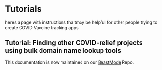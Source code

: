 ---
---
# Tutorials

heres a page with instructions tha tmay be helpful for other people trying to create COVID Vaccine tracking apps


## Tutorial: Finding other COVID-relief projects using bulk domain name lookup tools

This documentation is now maintained on our [BeastMode](https://github.com/VacFind/BeastMode) Repo.



